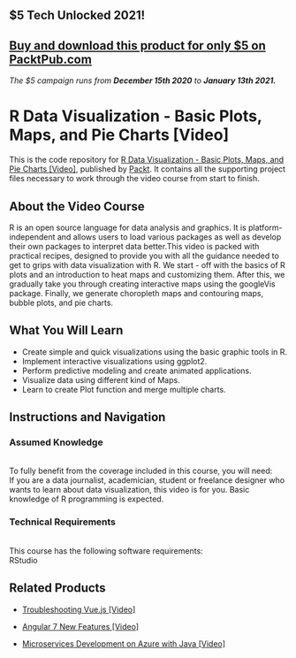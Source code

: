 ## $5 Tech Unlocked 2021!
[Buy and download this product for only $5 on PacktPub.com](https://www.packtpub.com/)
-----
*The $5 campaign         runs from __December 15th 2020__ to __January 13th 2021.__*

# R Data Visualization - Basic Plots, Maps, and Pie Charts [Video]
This is the code repository for [R Data Visualization - Basic Plots, Maps, and Pie Charts [Video]](https://www.packtpub.com/big-data-and-business-intelligence/r-data-visualization-basic-plots-maps-and-pie-charts-video?utm_source=github&utm_medium=repository&utm_campaign=9781788393201), published by [Packt](https://www.packtpub.com/?utm_source=github). It contains all the supporting project files necessary to work through the video course from start to finish.
## About the Video Course
R is an open source language for data analysis and graphics. It is platform-independent and allows users to load various packages as well as develop their own packages to interpret data better.This video is packed with practical recipes, designed to provide you with all the guidance needed to get to grips with data visualization with R.
We start - off with the basics of R plots and an introduction to heat maps and customizing them. After this, we gradually take you through creating interactive maps using the googleVis package. Finally, we generate choropleth maps and contouring maps, bubble plots, and pie charts.

<H2>What You Will Learn</H2>
<DIV class=book-info-will-learn-text>
<UL>
<LI>	Create simple and quick visualizations using the basic graphic tools in R.
<LI>	Implement interactive visualizations using ggplot2.
<LI>	Perform predictive modeling and create animated applications.
<LI>	Visualize data using different kind of Maps.
<LI>	Learn to create Plot function and merge multiple charts.   </LI></UL></DIV>

## Instructions and Navigation
### Assumed Knowledge
<br>To fully benefit from the coverage included in this course, you will need:<br/>
If you are a data journalist, academician, student or freelance designer who wants to learn about data visualization, this video is for you. Basic knowledge of R programming is expected.

### Technical Requirements
<br>This course has the following software requirements:<br/>
RStudio

## Related Products
* [Troubleshooting Vue.js [Video]](https://www.packtpub.com/application-development/troubleshooting-vuejs-video?utm_source=github&utm_medium=repository&utm_campaign=9781788993531)

* [Angular 7 New Features [Video]](https://www.packtpub.com/web-development/angular-7-new-features-video?utm_source=github&utm_medium=repository&utm_campaign=9781789619683)

* [Microservices Development on Azure with Java [Video]](https://www.packtpub.com/virtualization-and-cloud/microservices-development-azure-java-video?utm_source=github&utm_medium=repository&utm_campaign=9781789808858)
